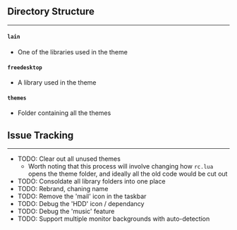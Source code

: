 ## Directory Structure
---
#### `lain`
- One of the libraries used in the theme
#### `freedesktop`
- A library used in the theme
#### `themes` 
- Folder containing all the themes


## Issue Tracking
---
- TODO: Clear out all unused themes
	- Worth noting that this process will involve changing how `rc.lua` opens the theme folder, and ideally all the old code would be cut out
- TODO: Consoldate all library folders into one place
- TODO: Rebrand, chaning name
- TODO: Remove the 'mail' icon in the taskbar
- TODO: Debug the 'HDD' icon / dependancy
- TODO: Debug the 'music' feature
- TODO: Support multiple monitor backgrounds with auto-detection
